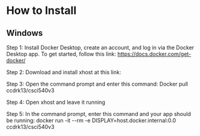 # How to Install
## Windows
Step 1:
Install Docker Desktop, create an account, and log in via the Docker Desktop app.
To get started, follow this link: https://docs.docker.com/get-docker/

Step 2:
Download and install xhost at this link:


Step 3:
Open the command prompt and enter this command:
Docker pull ccdrk13/csci540v3

Step 4:
Open xhost and leave it running

Step 5:
In the command prompt, enter this command and your app should be running:
docker run -it --rm -e DISPLAY=host.docker.internal:0.0 ccdrk13/csci540v3
